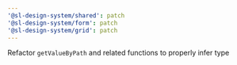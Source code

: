```yaml
---
'@sl-design-system/shared': patch
'@sl-design-system/form': patch
'@sl-design-system/grid': patch
---
```


Refactor `getValueByPath` and related functions to properly infer type
